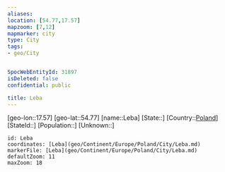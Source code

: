 ```yaml
---
aliases: 
location: [54.77,17.57]
mapzoom: [7,12] 
mapmarker: city 
type: City
tags:
- geo/City


SpocWebEntityId: 31897
isDeleted: false
confidential: public

title: Leba
---
```

[geo-lon::17.57]
[geo-lat::54.77]
[name::Leba]
[State::]
[Country::[Poland](geo/Continent/Europe/Poland.md)]
[StateId::]
[Population::]
[Unknown::]


```leaflet
id: Leba
coordinates: [Leba](geo/Continent/Europe/Poland/City/Leba.md)
markerFile: [Leba](geo/Continent/Europe/Poland/City/Leba.md)
defaultZoom: 11 
maxZoom: 18
```


